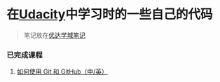 # 在[Udacity](https://cn.udacity.com/)中学习时的一些自己的代码
> 笔记放在[优达学城笔记](https://github.com/a294465800/my-road/wiki/Udacity)

### 已完成课程
1. [如何使用 Git 和 GitHub（中/英）](https://cn.udacity.com/course/how-to-use-git-and-github--ud775)
